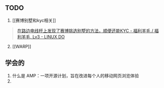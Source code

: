 ## TODO
1. [[赛博别墅和kyc相关]]
> 	[在路边电线杆上发现了赛博挑选别墅的方法，顺便还能KYC - 福利羊毛 / 福利羊毛, Lv3 - LINUX DO](https://linux.do/t/topic/582503)
2. [[WARP]]

## 学会的
1. 什么是 AMP：一项开源计划，旨在改进每个人的移动网页浏览体验
2. 